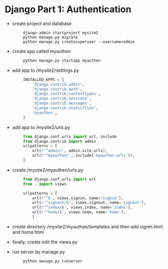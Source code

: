 Django Part 1: Authentication 
==
+ create project and database
```shell
		django-admin startproject mysite2
		python manage.py migrate
		python manage.py createsuperuser --username=admin
```

+ create app called myauthen
```python
        python manage.py startapp myauthen
```

+ add app to /mysite2/settings.py
```python
        INSTALLED_APPS = [
            'django.contrib.admin',
            'django.contrib.auth',
            'django.contrib.contenttypes',
            'django.contrib.sessions',
            'django.contrib.messages',
            'django.contrib.staticfiles',
            'myauthen',
        ]
```

+ add app to /mysite2/urls.py
```python
        from django.conf.urls import url, include
        from django.contrib import admin
        urlpatterns = [
            url(r'^admin/', admin.site.urls),
            url(r'^myauthen/', include('myauthen.urls')),
        ]
```

+ create /mysite2/myauthen/urls.py
```python
        from django.conf.urls import url
        from . import views

        urlpatterns = [
            url(r'^$', views.signin, name='signin'),
            url(r'^signout/$', views.signout, name='signout'),
            url(r'^index/$', views.index, name='index'),
            url(r'^home/$', views.home, name='home'),
            ] 	
```

+ create directory /mysite2/myauthen/templates and then add signin.html and home.html

+ finally, create edit the views.py

+ run server by manage.py
```sheel
        python manage.py runserver
```